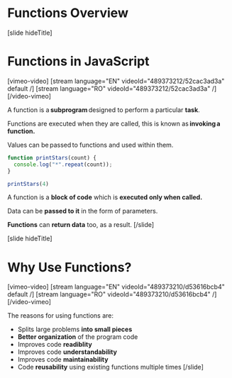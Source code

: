 # Functions Overview

[slide hideTitle]
# Functions in JavaScript

[vimeo-video]
[stream language="EN" videoId="489373212/52cac3ad3a" default /]
[stream language="RO" videoId="489373212/52cac3ad3a"  /]
[/video-vimeo]

A function is a **subprogram** designed to perform a particular **task**.

Functions are executed when they are called, this is known as **invoking a function.**

Values can be passed to functions and used within them.

``` js live
function printStars(count) {
  console.log("*".repeat(count));
}

printStars(4)
```

A function is a **block of code** which is **executed only when called.**

Data can be **passed to it** in the form of parameters.

**Functions** can **return data** too, as a result.
[/slide]

[slide hideTitle]
# Why Use Functions?

[vimeo-video]
[stream language="EN" videoId="489373210/d53616bcb4" default /]
[stream language="RO" videoId="489373210/d53616bcb4"  /]
[/video-vimeo]


The reasons for using functions are:
 - Splits large problems **into small pieces**
 - **Better organization** of the program code
 - Improves code **readiblity**
 - Improves code **understandability**
 - Improves code **maintainability**
 - Code **reusability** using existing functions multiple times
[/slide]

